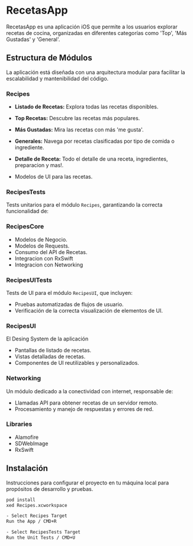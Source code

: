 # RecetasApp

RecetasApp es una aplicación iOS que permite a los usuarios explorar recetas de cocina,
organizadas en diferentes categorías como 'Top', 'Más Gustadas' y 'General'.

## Estructura de Módulos

La aplicación está diseñada con una arquitectura modular para facilitar la escalabilidad y mantenibilidad del código.

### Recipes

- **Listado de Recetas:** Explora todas las recetas disponibles.
- **Top Recetas:** Descubre las recetas más populares.
- **Más Gustadas:** Mira las recetas con más 'me gusta'.
- **Generales:** Navega por recetas clasificadas por tipo de comida o ingrediente.
- **Detalle de Receta:** Todo el detalle de una receta, ingredientes, preparacion y mas!.

- Modelos de UI para las recetas.

### RecipesTests

Tests unitarios para el módulo `Recipes`, garantizando la correcta funcionalidad de:

### RecipesCore

- Modelos de Negocio.
- Modelos de Requests.
- Consumo del API de Recetas.
- Integracion con RxSwift
- Integracion con Networking

### RecipesUITests

Tests de UI para el módulo `RecipesUI`, que incluyen:

- Pruebas automatizadas de flujos de usuario.
- Verificación de la correcta visualización de elementos de UI.

### RecipesUI

El Desing System de la aplicación

- Pantallas de listado de recetas.
- Vistas detalladas de recetas.
- Componentes de UI reutilizables y personalizados.

### Networking

Un módulo dedicado a la conectividad con internet, responsable de:

- Llamadas API para obtener recetas de un servidor remoto.
- Procesamiento y manejo de respuestas y errores de red.

### Libraries

- Alamofire
- SDWebImage
- RxSwift

## Instalación

Instrucciones para configurar el proyecto en tu máquina local para propósitos de desarrollo y pruebas.

```bash
pod install
xed Recipes.xcworkspace

- Select Recipes Target
Run the App / CMD+R

- Select RecipesTests Target
Run the Unit Tests / CMD+U
